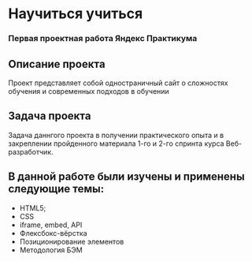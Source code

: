 # Научиться учиться
### Первая проектная работа Яндекс Практикума

## Описание проекта
Проект представляет собой одностраничный сайт о сложностях обучения и современных подходов в обучении

## Задача проекта
Задача даннгого проекта в получении практического опыта и в закреплении пройденного материала 1-го и 2-го спринта курса Веб-разработчик.

## В данной работе были изучены и применены следующие темы:
- HTML5;
- CSS
- iframe, embed, API
- Флексбокс-вёрстка
- Позиционирование элементов
- Методология БЭМ